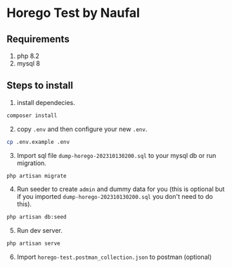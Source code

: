 # Horego Test by Naufal

## Requirements
1. php 8.2
2. mysql 8

## Steps to install
1. install dependecies.
```bash
composer install
```
2. copy `.env` and then configure your new `.env`.
```bash
cp .env.example .env
```

3. Import sql file `dump-horego-202310130200.sql` to your mysql db or run migration. 
```bash
php artisan migrate
```

4. Run seeder to create `admin` and dummy data for you (this is optional but if you imported `dump-horego-202310130200.sql` you don't need to do this).
```bash
php artisan db:seed
```

5. Run dev server.
```bash
php artisan serve
```

6. Import `horego-test.postman_collection.json` to postman (optional) 

